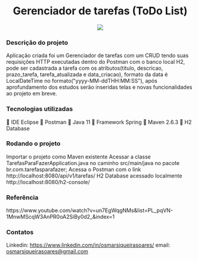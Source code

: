 <h1 align="center">Gerenciador de tarefas (ToDo List)</h1>
<p align="center">
<img src="http://img.shields.io/static/v1?label=STATUS&message=EM%20DESENVOLVIMENTO&color=GREEN&style=for-the-badge"/>
</p> 
<h3>Descrição do projeto</h3>

Aplicação criada foi um Gerenciador de tarefas com um CRUD tendo suas requisições HTTP executadas dentro do Postman com o banco local H2, pode ser cadastrada a tarefa com os atributos(titulo, descricao, prazo_tarefa, tarefa_atualizada e data_criacao), formato da data é LocalDateTime no formato("yyyy-MM-ddTHH:MM:SS"), após aprofundamento dos estudos serão inseridas telas e novas funcionalidades ao projeto em breve.

<h3>Tecnologias utilizadas</h3>

:small_blue_diamond: IDE Eclipse
:small_blue_diamond: Postman
:small_blue_diamond: Java 11
:small_blue_diamond: Framework Spring
:small_blue_diamond: Maven 2.6.3
:small_blue_diamond: H2 Database

<h3>Rodando o projeto</h3>

Importar o projeto como Maven existente
Acessar a classe TarefasParaFazerApplication.java no caminho src/main/java no pacote br.com.tarefasparafazer;
Acessa o Postman com o link http://localhost:8080/api/v1/tarefas/
H2 Database acessado localmente http://localhost:8080/h2-console/

<h3>Referência</h3>
https://www.youtube.com/watch?v=un7EgWqgNMs&list=PL_pqVN-1MnwMScqW3AnPR0oA2SiBy0d2_&index=1

<h3>Contatos</h3>

Linkedin: https://www.linkedin.com/in/osmarsiqueirasoares/
email: osmarsiqueirasoares@gmail.com